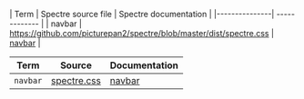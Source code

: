
| Term          | Spectre source file | Spectre documentation |
|---------------| ------------- |
| navbar | https://github.com/picturepan2/spectre/blob/master/dist/spectre.css  | [navbar](https://picturepan2.github.io/spectre/layout.html#navbar) |

| Term | Source | Documentation |
| --- | --- | --- |
| `navbar` | [spectre.css](https://github.com/picturepan2/spectre/blob/master/dist/spectre.css) | [navbar](https://picturepan2.github.io/spectre/layout.html#navbar) |
